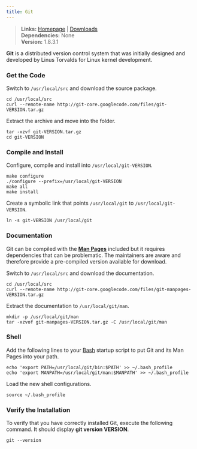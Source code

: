 ```yaml
---
title: Git
---
```


> **Links:** [Homepage](http://git-scm.com/) | [Downloads](http://git-scm.com/download)  
> **Dependencies:** None  
> **Version:** <span id="version">1.8.3.1</span>


**Git** is a distributed version control system that was initially designed and developed by Linus Torvalds for Linux kernel development.


### Get the Code

Switch to `/usr/local/src` and download the source package.

	cd /usr/local/src
	curl --remote-name http://git-core.googlecode.com/files/git-VERSION.tar.gz

Extract the archive and move into the folder.

	tar -xzvf git-VERSION.tar.gz
	cd git-VERSION


### Compile and Install

Configure, compile and install into `/usr/local/git-VERSION`.

	make configure
	./configure --prefix=/usr/local/git-VERSION
	make all
	make install

Create a symbolic link that points `/usr/local/git` to `/usr/local/git-VERSION`.

	ln -s git-VERSION /usr/local/git


### Documentation

Git can be compiled with the **[Man Pages](http://en.wikipedia.org/wiki/Man_page)** included but it requires dependencies that can be problematic. The maintainers are aware and therefore provide a pre-compiled version available for download.

Switch to `/usr/local/src` and download the documentation.

	cd /usr/local/src
	curl --remote-name http://git-core.googlecode.com/files/git-manpages-VERSION.tar.gz

Extract the documentation to `/usr/local/git/man`.

	mkdir -p /usr/local/git/man
	tar -xzvof git-manpages-VERSION.tar.gz -C /usr/local/git/man


### Shell

Add the following lines to your [Bash](http://en.wikipedia.org/wiki/Bash_%28Unix_shell%29) startup script to put Git and its Man Pages into your path.

	echo 'export PATH=/usr/local/git/bin:$PATH' >> ~/.bash_profile
	echo 'export MANPATH=/usr/local/git/man:$MANPATH' >> ~/.bash_profile

Load the new shell configurations.

	source ~/.bash_profile


### Verify the Installation

To verify that you have correctly installed Git, execute the following command. It should display **git version VERSION**.

	git --version
